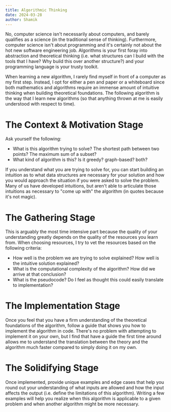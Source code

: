 ```yaml
---
title: Algorithmic Thinking
date: 2024-03-28
author: Shamik
---
```


No, computer science isn't necessarily about computers, and barely qualifies as a science (in the traditional sense of thinking). Furthermore, computer science isn't about programming and it's certainly not about the hot new software engineering job. Algorithms is your first foray into abstraction and theoretical thinking (i.e. what structures can I build with the tools that I have? Why build this over another structure?) and your programming language is your trusty toolkit. 

When learning a new algorithm, I rarely find myself in front of a computer as my first step. Instead, I opt for either a pen and paper or a whiteboard since both mathematics and algorithms require an immense amount of intuitive thinking when building theoretical foundations. The following algorithm is the way that I learn new algorithms (so that anything thrown at me is easily understood with respect to time).

# The Context & Motivation Stage

Ask yourself the following:
- What is this algorithm trying to solve? The shortest path between two points? The maximum sum of a subset?
- What kind of algorithm is this? Is it greedy? graph-based? both?

If you understand what you are trying to solve for, you can start building an intuition as to what data structures are necessary for your solution and how you would approach the situation if you were asked to solve the problem. Many of us have developed intuitions, but aren't able to articulate those intuitions as necessary to "come up with" the algorithm (in quotes because it's not magic).

# The Gathering Stage

This is arguably the most time intensive part because the quality of your understanding greatly depends on the quality of the resources you learn from. When choosing resources, I try to vet the resources based on the following criteria:
- How well is the problem we are trying to solve explained? How well is the intuitive solution explained?
- What is the computational complexity of the algorithm? How did we arrive at that conclusion?
- What is the pseudocode? Do I feel as thought this could easily translate to implementation?

# The Implementation Stage

Once you feel that you have a firm understanding of the theoretical foundations of the algorithm, follow a guide that shows you how to implement the algorithm in code. There's no problem with attempting to implement it on your own, but I find that have a guide the first time around allows me to understand the translation between the theory and the algorithm much faster compared to simply doing it on my own.

# The Solidifying Stage

Once implemented, provide unique examples and edge cases that help you round out your understanding of what inputs are allowed and how the input affects the output (i.e. define the limitations of this algorithm). Writing a few examples will help you realize when this algorithm is applicable to a given problem and when another algorithm might be more necessary.


